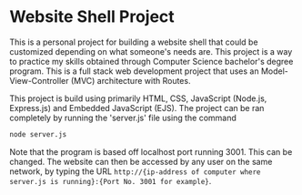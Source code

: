 # Website Shell Project

This is a personal project for building a website shell that could be customized depending on what someone's needs are. This project is a way to practice my skills obtained through Computer Science bachelor's degree program. This is a full stack web development project that uses an Model-View-Controller (MVC) architecture with Routes. 

This project is build using primarily HTML, CSS, JavaScript (Node.js, Express.js) and Embedded JavaScript (EJS). The project can be ran completely by running the 'server.js' file using the command 
```bash
node server.js
```

Note that the program is based off localhost port running 3001. This can be changed.
The website can then be accessed by any user on the same network, by typing the URL `http://{ip-address of computer where server.js is running}:{Port No. 3001 for example}`.

